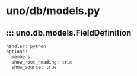 # uno/db/models.py
  
## ::: uno.db.models.FieldDefinition

    handler: python
    options:
      members:
      show_root_heading: true
      show_source: true
